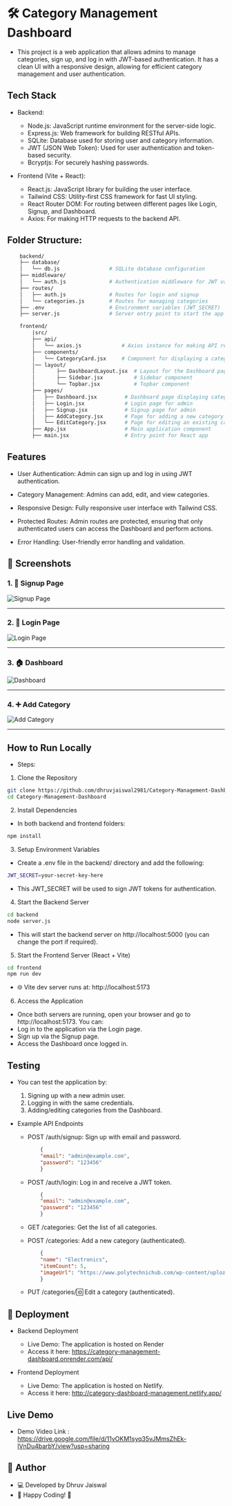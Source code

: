 # 🛠️ Category Management Dashboard

- This project is a web application that allows admins to manage categories, sign up, and log in with JWT-based authentication. It has a clean UI with a responsive design, allowing for efficient category management and user authentication.

## Tech Stack

- Backend:
    - Node.js: JavaScript runtime environment for the server-side logic.
    - Express.js: Web framework for building RESTful APIs.
    - SQLite: Database used for storing user and category information.
    - JWT (JSON Web Token): Used for user authentication and token-based security.
    - Bcryptjs: For securely hashing passwords.

- Frontend (Vite + React):
    - React.js: JavaScript library for building the user interface.
    - Tailwind CSS: Utility-first CSS framework for fast UI styling.
    - React Router DOM: For routing between different pages like Login, Signup, and Dashboard.
    - Axios: For making HTTP requests to the backend API.

## Folder Structure:

```bash
    backend/
    ├── database/
    │   └── db.js                # SQLite database configuration
    ├── middleware/
    │   └── auth.js              # Authentication middleware for JWT validation
    ├── routes/
    │   ├── auth.js              # Routes for login and signup
    │   └── categories.js        # Routes for managing categories
    ├── .env                     # Environment variables (JWT_SECRET)
    ├── server.js                # Server entry point to start the app

    frontend/
        |src/
        ├── api/
        │   └── axios.js             # Axios instance for making API requests
        ├── components/
        │   └── CategoryCard.jsx     # Component for displaying a category
        │── layout/
        │       ├── DashboardLayout.jsx  # Layout for the Dashboard page
        │       ├── Sidebar.jsx          # Sidebar component
        │       └── Topbar.jsx           # Topbar component
        ├── pages/
        │   ├── Dashboard.jsx         # Dashboard page displaying categories
        │   ├── Login.jsx             # Login page for admin
        │   ├── Signup.jsx            # Signup page for admin
        │   ├── AddCategory.jsx       # Page for adding a new category
        │   └── EditCategory.jsx      # Page for editing an existing category
        ├── App.jsx                   # Main application component
        ├── main.jsx                  # Entry point for React app
```

## Features

- User Authentication: Admin can sign up and log in using JWT authentication.

- Category Management: Admins can add, edit, and view categories.

- Responsive Design: Fully responsive user interface with Tailwind CSS.

- Protected Routes: Admin routes are protected, ensuring that only authenticated users can access the Dashboard and perform actions.

- Error Handling: User-friendly error handling and validation.

## 📸 Screenshots

### 1. 🔐 Signup Page  
![Signup Page](screenshots/signup.png)

---

### 2. 🔐 Login Page  
![Login Page](screenshots/login.PNG)

---

### 3. 🏠 Dashboard  
![Dashboard](screenshots/dashboard.png)

---

### 4. ➕ Add Category  
![Add Category](screenshots/add-category.PNG)

---


## How to Run Locally

- Steps:

1. Clone the Repository

```bash
git clone https://github.com/dhruvjaiswal2981/Category-Management-Dashboard.git
cd Category-Management-Dashboard
```

2. Install Dependencies
- In both backend and frontend folders:
```bash
npm install
```

3. Setup Environment Variables
- Create a .env file in the backend/ directory and add the following:
```bash
JWT_SECRET=your-secret-key-here
```
- This JWT_SECRET will be used to sign JWT tokens for authentication.

4. Start the Backend Server
```bash
cd backend
node server.js
```
- This will start the backend server on http://localhost:5000 (you can change the port if required).

5. Start the Frontend Server (React + Vite)
```bash
cd frontend
npm run dev
```
- 🌐 Vite dev server runs at: http://localhost:5173

6. Access the Application
- Once both servers are running, open your browser and go to http://localhost:5173. You can:
- Log in to the application via the Login page.
- Sign up via the Signup page.
- Access the Dashboard once logged in.

## Testing

- You can test the application by:
    1. Signing up with a new admin user.
    2. Logging in with the same credentials.
    3. Adding/editing categories from the Dashboard.

- Example API Endpoints

    - POST /auth/signup: Sign up with email and password.
        ```json
            {
            "email": "admin@example.com",
            "password": "123456"
            }
        ```
    - POST /auth/login: Log in and receive a JWT token.
        ```json
            {
            "email": "admin@example.com",
            "password": "123456"
            }
        ```
    - GET /categories: Get the list of all categories.

    - POST /categories: Add a new category (authenticated).
        ```json
            {
            "name": "Electronics",
            "itemCount": 5,
            "imageUrl": "https://www.polytechnichub.com/wp-content/uploads/2017/04/Electronic.jpg"
            }
        ```
    - PUT /categories/:id: Edit a category (authenticated).


## 🚀 Deployment

- Backend Deployment
    - Live Demo: The application is hosted on Render
    - Access it here: https://category-management-dashboard.onrender.com/api/

- Frontend Deployment
    - Live Demo: The application is hosted on Netlify.
    - Access it here: http://category-dashboard-management.netlify.app/

## Live Demo

- Demo Video Link : https://drive.google.com/file/d/11yOKM1syq35vJMmsZhEk-lVnDu4barbY/view?usp=sharing

## 📌 Author

- 💻 Developed by Dhruv Jaiswal
- 🚀 Happy Coding! 🎉
